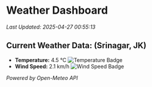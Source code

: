 
# Weather Dashboard

_Last Updated: 2025-04-27 00:55:13_

## Current Weather Data: (Srinagar, JK)
- **Temperature:** 4.5 °C ![Temperature Badge](https://img.shields.io/badge/Temperature-Low%20Temp-blue)
- **Wind Speed:** 2.1 km/h ![Wind Speed Badge](https://img.shields.io/badge/Wind%20Speed-Light%20Wind-blue)

*Powered by Open-Meteo API*

